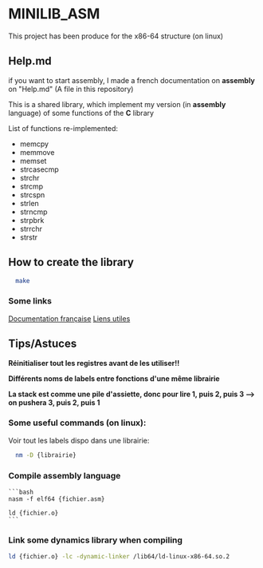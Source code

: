 # MINILIB_ASM
This project has been produce for the x86-64 structure (on linux)

## Help.md
  if you want to start assembly, I made a french documentation on **assembly** on "Help.md" (A file in this repository)

This is a shared library, which implement my version (in **assembly** language) of some functions of the **C** library

List of functions re-implemented:
  - memcpy
  - memmove
  - memset
  - strcasecmp
  - strchr
  - strcmp
  - strcspn
  - strlen
  - strncmp
  - strpbrk
  - strrchr
  - strstr

## How to create the library

```bash
  make
```

### Some links

[Documentation française](https://github.com/amdjadouxx/asm_workshop/blob/main/Help.md)
[Liens utiles](https://www.chromium.org/chromium-os/developer-library/reference/linux-constants/syscalls/)


## Tips/Astuces

  **Réinitialiser tout les registres avant de les utiliser!!**

  **Différents noms de labels entre fonctions d'une même librairie**

  **La stack est comme une pile d'assiette, donc pour lire 1, puis 2, puis 3 --> on pushera 3, puis 2, puis 1**

  ### Some useful commands (on linux):

  Voir tout les labels dispo dans une librairie:
  ```bash
    nm -D {librairie}
  ```

  ### Compile assembly language
    ```bash
    nasm -f elf64 {fichier.asm}

    ld {fichier.o}
    ```

  ### Link some dynamics library when compiling
  ```bash
  ld {fichier.o} -lc -dynamic-linker /lib64/ld-linux-x86-64.so.2
  ```


